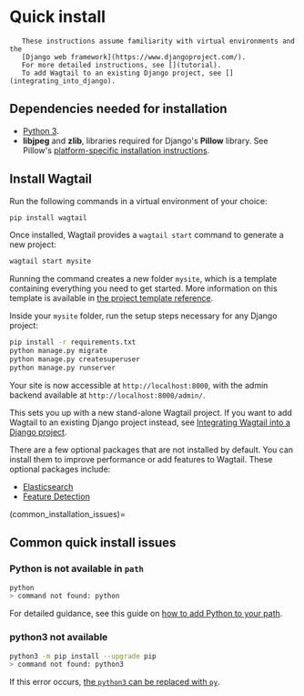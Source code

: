 # Quick install

```{note}
   These instructions assume familiarity with virtual environments and the
   [Django web framework](https://www.djangoproject.com/).
   For more detailed instructions, see [](tutorial).
   To add Wagtail to an existing Django project, see [](integrating_into_django).
```

## Dependencies needed for installation

-   [Python 3](https://www.python.org/downloads/).
-   **libjpeg** and **zlib**, libraries required for Django's **Pillow** library.
    See Pillow's [platform-specific installation instructions](https://pillow.readthedocs.io/en/stable/installation.html#external-libraries).

## Install Wagtail

Run the following commands in a virtual environment of your choice:

```sh
pip install wagtail
```

Once installed, Wagtail provides a `wagtail start` command to generate a new project:

```sh
wagtail start mysite
```

Running the command creates a new folder `mysite`, which is a template containing everything you need to get started.
More information on this template is available in [the project template reference](/reference/project_template).

Inside your `mysite` folder, run the setup steps necessary for any Django project:

```sh
pip install -r requirements.txt
python manage.py migrate
python manage.py createsuperuser
python manage.py runserver
```

Your site is now accessible at `http://localhost:8000`, with the admin backend available at `http://localhost:8000/admin/`.

This sets you up with a new stand-alone Wagtail project.
If you want to add Wagtail to an existing Django project instead, see [Integrating Wagtail into a Django project](/getting_started/integrating_into_django).

There are a few optional packages that are not installed by default. You can install them to improve performance or add features to Wagtail. These optional packages include:

-   [Elasticsearch](wagtailsearch_backends_elasticsearch)
-   [Feature Detection](image_feature_detection)

(common_installation_issues)=

## Common quick install issues

### Python is not available in `path`

```sh
python
> command not found: python
```

For detailed guidance, see this guide on [how to add Python to your path](https://realpython.com/add-python-to-path/).

### python3 not available

```sh
python3 -m pip install --upgrade pip
> command not found: python3
```

If this error occurs, [the `python3` can be replaced with `py`](inv:python#faq-run-program-under-windows).
